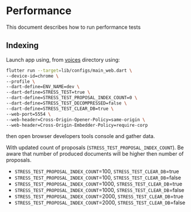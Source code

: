 # Performance

This document describes how to run performance tests

## Indexing

Launch app using, from [voices](../apps/voices) directory using:

```bash
flutter run --target=lib/configs/main_web.dart \
--device-id=chrome \
--profile \
--dart-define=ENV_NAME=dev \
--dart-define=STRESS_TEST=true \
--dart-define=STRESS_TEST_PROPOSAL_INDEX_COUNT=0 \
--dart-define=STRESS_TEST_DECOMPRESSED=false \
--dart-define=STRESS_TEST_CLEAR_DB=true \
--web-port=5554 \
--web-header=Cross-Origin-Opener-Policy=same-origin \
--web-header=Cross-Origin-Embedder-Policy=require-corp
```

then open browser developers tools console and gather data.

With updated count of proposals (`STRESS_TEST_PROPOSAL_INDEX_COUNT`).
Be aware that number of produced documents will be higher then number of proposals.

* `STRESS_TEST_PROPOSAL_INDEX_COUNT`=100, `STRESS_TEST_CLEAR_DB`=true
* `STRESS_TEST_PROPOSAL_INDEX_COUNT`=100, `STRESS_TEST_CLEAR_DB`=false
* `STRESS_TEST_PROPOSAL_INDEX_COUNT`=1000, `STRESS_TEST_CLEAR_DB`=true
* `STRESS_TEST_PROPOSAL_INDEX_COUNT`=1000, `STRESS_TEST_CLEAR_DB`=false
* `STRESS_TEST_PROPOSAL_INDEX_COUNT`=2000, `STRESS_TEST_CLEAR_DB`=true
* `STRESS_TEST_PROPOSAL_INDEX_COUNT`=2000, `STRESS_TEST_CLEAR_DB`=false